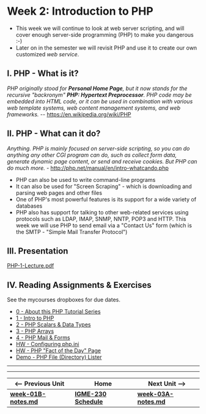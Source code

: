 # Week 2: Introduction to PHP
- This week we will continue to look at web server scripting, and will cover enough server-side programming (PHP) to make you dangerous :-)
- Later on in the semester we will revisit PHP and use it to create our own customized *web service*.

## I. PHP - What is it?
*PHP originally stood for **Personal Home Page**, but it now stands for the recursive "backronym" **PHP: Hypertext Preprocessor**. PHP code may be embedded into HTML code, or it can be used in combination with various web template systems, web content management systems, and web frameworks.* -- https://en.wikipedia.org/wiki/PHP

## II. PHP - What can it do?
*Anything. PHP is mainly focused on server-side scripting, so you can do anything any other CGI program can do, such as collect form data, generate dynamic page content, or send and receive cookies. But PHP can do much more.* - http://php.net/manual/en/intro-whatcando.php

- PHP can also be used to write command-line programs
- It can also be used for "Screen Scraping" - which is downloading and parsing web pages and other files
- One of PHP's most powerful features is its support for a wide variety of databases
- PHP also has support for talking to other web-related services using protocols such as LDAP, IMAP, SNMP, NNTP, POP3 and HTTP. This week we will use PHP to send email via a "Contact Us" form (which is the SMTP - "Simple Mail Transfer Protocol")

## III. Presentation

[PHP-1-Lecture.pdf](../presentations/PHP-1-Lecture.pdf)
  
## IV. Reading Assignments & Exercises
See the mycourses dropboxes for due dates.

- [0 - About this PHP Tutorial Series](../notes/php-0.md)
- [1 - Intro to PHP](../notes/php-1.md)
- [2 - PHP Scalars & Data Types](../notes/php-2.md)
- [3 - PHP Arrays](../notes/php-3.md)
- [4 - PHP Mail & Forms](../notes/php-4.md)
- [HW - Configuring php.ini](../notes/HW-php-ini.md)
- [HW - PHP "Fact of the Day" Page](../notes/HW-php-fact-of-the-day.md)
- [Demo - PHP File (Directory) Lister](../notes/HW-php-file-lister.md)


<hr><hr>

| <-- Previous Unit | Home | Next Unit -->
| --- | --- | --- 
| [**week-01B-notes.md**](week-01B-notes.md)     |  [**IGME-230 Schedule**](../schedule.md) | [**week-03A-notes.md**](week-03A-notes.md)

